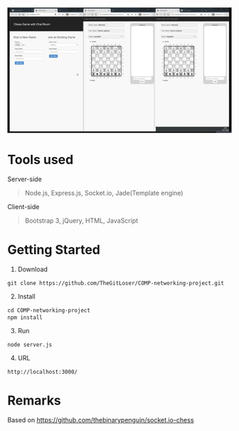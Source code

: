 ![](UI%20Screenshot.png)

# Tools used
Server-side
> Node.js, Express.js, Socket.io, Jade(Template engine)

Client-side
> Bootstrap 3, jQuery, HTML, JavaScript

# Getting Started

1. Download
```
git clone https://github.com/TheGitLoser/COMP-networking-project.git
```

2. Install
```
cd COMP-networking-project
npm install
```

3. Run
```
node server.js
```

4. URL
```
http://localhost:3000/
```

# Remarks
Based on https://github.com/thebinarypenguin/socket.io-chess

